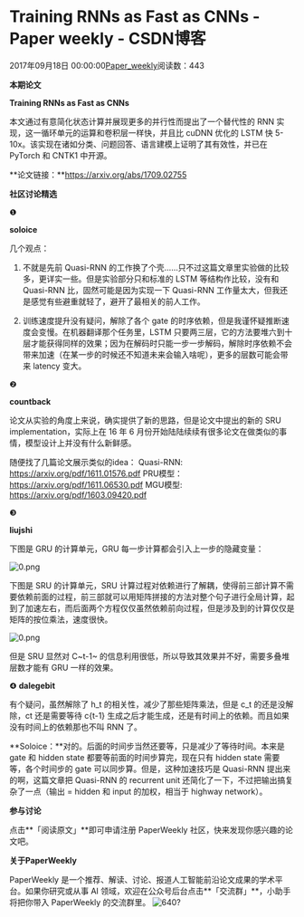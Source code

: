 
# Training RNNs as Fast as CNNs - Paper weekly - CSDN博客


2017年09月18日 00:00:00[Paper_weekly](https://me.csdn.net/c9Yv2cf9I06K2A9E)阅读数：443



**本期论文**


**Training RNNs as Fast as CNNs**

本文通过有意简化状态计算并展现更多的并行性而提出了一个替代性的 RNN 实现，这一循环单元的运算和卷积层一样快，并且比 cuDNN 优化的 LSTM 快 5-10x。该实现在诸如分类、问题回答、语言建模上证明了其有效性，并已在 PyTorch 和 CNTK1 中开源。

**论文链接：**https://arxiv.org/abs/1709.02755

**社区讨论精选**

❶

**soloice**

几个观点：

1. 不就是先前 Quasi-RNN 的工作换了个壳……只不过这篇文章里实验做的比较多，更详实一些。但是实验部分只和标准的 LSTM 等结构作比较，没有和 Quasi-RNN 比，固然可能是因为实现一下 Quasi-RNN 工作量太大，但我还是感觉有些避重就轻了，避开了最相关的前人工作。

2. 训练速度提升没有疑问，解除了各个 gate 的时序依赖，但是我谨怀疑推断速度会变慢。在机器翻译那个任务里，LSTM 只要两三层，它的方法要堆六到十层才能获得同样的效果；因为在解码时只能一步一步解码，解除时序依赖不会带来加速（在某一步的时候还不知道未来会输入啥呢），更多的层数可能会带来 latency 变大。

❷

**countback**

论文从实验的角度上来说，确实提供了新的思路，但是论文中提出的新的 SRU implementation，实际上在 16 年 6 月份开始陆陆续续有很多论文在做类似的事情，模型设计上并没有什么新鲜感。

随便找了几篇论文展示类似的idea：
Quasi-RNN: https://arxiv.org/pdf/1611.01576.pdf
PRU模型：https://arxiv.org/pdf/1611.06530.pdf
MGU模型: https://arxiv.org/pdf/1603.09420.pdf

❸

**liujshi**

下图是 GRU 的计算单元，GRU 每一步计算都会引入上一步的隐藏变量：

![0.png](https://ss.csdn.net/p?https://mmbiz.qpic.cn/mmbiz_png/VBcD02jFhgk6YN2XLNnzoKgyE1GaSXmGAH5B5B4yiaXMJwNCWDdWOMuvHRv3hmcPicwTs5NZBYBZQ55icNmtcnh3A/0.png)

下图是 SRU 的计算单元，SRU 计算过程对依赖进行了解耦，使得前三部计算不需要依赖前面的过程，前三部就可以用矩阵拼接的方法对整个句子进行全局计算，起到了加速左右，而后面两个方程仅仅虽然依赖前向过程，但是涉及到的计算仅仅是矩阵的按位乘法，速度很快。

![0.png](https://ss.csdn.net/p?https://mmbiz.qpic.cn/mmbiz_png/VBcD02jFhgk6YN2XLNnzoKgyE1GaSXmGV67mN7sHbw9SVrqicOsRrRTcewGibCiboIicj4jqd8kwpkKSud1nG8evEA/0.png)

但是 SRU 显然对 C~t-1~ 的信息利用很低，所以导致其效果并不好，需要多叠堆层数才能有 GRU 一样的效果。

❹
**dalegebit**

有个疑问，虽然解除了 h_t 的相关性，减少了那些矩阵乘法，但是 c_t 的还是没解除，ct 还是需要等待 c{t-1} 生成之后才能生成，还是有时间上的依赖。而且如果没有时间上的依赖那也不叫 RNN 了。

**Soloice：**对的。后面的时间步当然还要等，只是减少了等待时间。本来是 gate 和 hidden state 都要等前面的时间步算完，现在只有 hidden state 需要等，各个时间步的 gate 可以同步算。但是，这种加速技巧是 Quasi-RNN 提出来的啊，这篇文章把 Quasi-RNN 的 recurrent unit 还简化了一下，不过把输出搞复杂了一点（输出 = hidden 和 input 的加权，相当于 highway network）。

**参与讨论**

点击**「阅读原文」**即可申请注册 PaperWeekly 社区，快来发现你感兴趣的论文吧。

**关于PaperWeekly**

PaperWeekly 是一个推荐、解读、讨论、报道人工智能前沿论文成果的学术平台。如果你研究或从事 AI 领域，欢迎在公众号后台点击**「交流群」**，小助手将把你带入 PaperWeekly 的交流群里。
![640?](https://ss.csdn.net/p?http://mmbiz.qpic.cn/mmbiz_png/VBcD02jFhgmUEtia3RCJ5eZHIskGRIYc1Uen4885tjUqeiaS963f1BQ5PdHHibppPMuHbfbpVsbicYsU00j6RwOA2w/640?)


